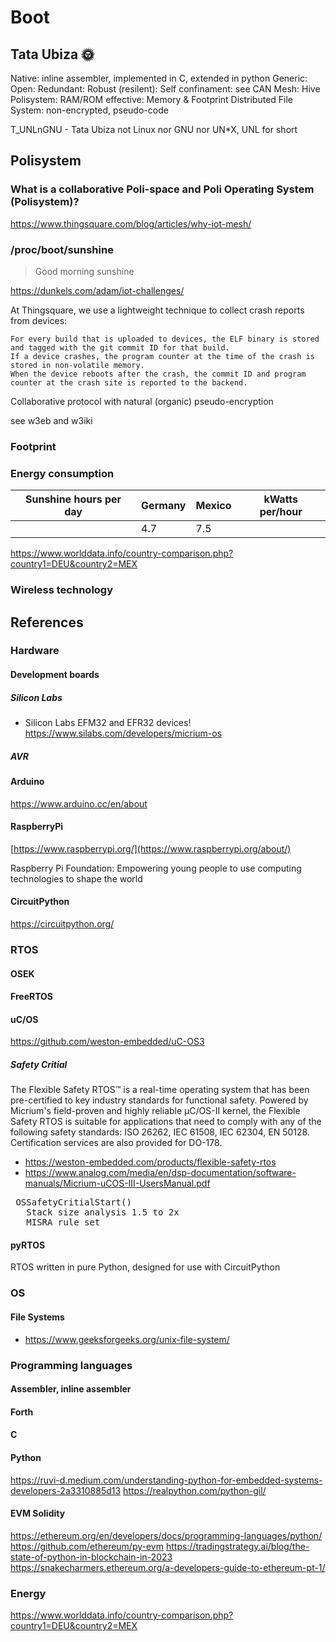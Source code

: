 # Boot
## Tata Ubiza 🌞
Native: inline assembler, implemented in C, extended in python
Generic:
Open: 
Redundant:
Robust (resilent): 
Self confinament: see CAN
Mesh: Hive
Polisystem:
RAM/ROM effective: Memory & Footprint 
Distributed File System: non-encrypted, pseudo-code

T_UNLnGNU - Tata Ubiza not Linux nor GNU nor UN*X, UNL for short


## Polisystem
### What is a collaborative Poli-space and Poli Operating System (Polisystem)?

https://www.thingsquare.com/blog/articles/why-iot-mesh/

### /proc/boot/sunshine
>Good morning sunshine

https://dunkels.com/adam/iot-challenges/

At Thingsquare, we use a lightweight technique to collect crash reports from devices:

    For every build that is uploaded to devices, the ELF binary is stored and tagged with the git commit ID for that build.
    If a device crashes, the program counter at the time of the crash is stored in non-volatile memory.
    When the device reboots after the crash, the commit ID and program counter at the crash site is reported to the backend.


Collaborative protocol with natural (organic) pseudo-encryption

see w3eb and w3iki

### Footprint

### Energy consumption
| Sunshine hours per day | Germany | Mexico | kWatts per/hour |
|- |- |- |- |
|  | 4.7	| 7.5 | |

https://www.worlddata.info/country-comparison.php?country1=DEU&country2=MEX

### Wireless technology


## References

### Hardware
#### Development boards
##### Silicon Labs
- Silicon Labs EFM32 and EFR32 devices!
https://www.silabs.com/developers/micrium-os
 
##### AVR

#### Arduino
https://www.arduino.cc/en/about

#### RaspberryPi
[https://www.raspberrypi.org/](https://www.raspberrypi.org/about/)

Raspberry Pi Foundation: Empowering young people to use computing technologies to shape the world

#### CircuitPython
https://circuitpython.org/

### RTOS
#### OSEK
#### FreeRTOS
#### uC/OS 
https://github.com/weston-embedded/uC-OS3
##### Safety Critial 
The Flexible Safety RTOS™ is a real-time operating system that has been pre-certified to key industry standards for functional safety. Powered by Micrium's field-proven and highly reliable μC/OS-II kernel, the Flexible Safety RTOS is suitable for applications that need to comply with any of the following safety standards: ISO 26262, IEC 61508, IEC 62304, EN 50128. Certification services are also provided for DO-178.
- https://weston-embedded.com/products/flexible-safety-rtos
- https://www.analog.com/media/en/dsp-documentation/software-manuals/Micrium-uCOS-III-UsersManual.pdf
<pre>
 OSSafetyCritialStart()
   Stack size analysis 1.5 to 2x
   MISRA rule set
</pre>
#### pyRTOS
RTOS written in pure Python, designed for use with CircuitPython


### OS
#### File Systems
- https://www.geeksforgeeks.org/unix-file-system/

### Programming languages
#### Assembler, inline assembler
#### Forth
#### C
#### Python
https://ruvi-d.medium.com/understanding-python-for-embedded-systems-developers-2a3310885d13
https://realpython.com/python-gil/
#### EVM Solidity
https://ethereum.org/en/developers/docs/programming-languages/python/
https://github.com/ethereum/py-evm
https://tradingstrategy.ai/blog/the-state-of-python-in-blockchain-in-2023
https://snakecharmers.ethereum.org/a-developers-guide-to-ethereum-pt-1/

### Energy
https://www.worlddata.info/country-comparison.php?country1=DEU&country2=MEX
